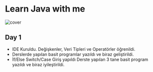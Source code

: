 # Learn Java with me
![cover](https://www.vectorlogo.zone/logos/java/java-ar21.svg)
## Day 1
* IDE Kuruldu. Değişkenler, Veri Tipleri ve Operatörler öğrenildi.
* Derslerde yapılan basit programlar yazıldı ve biraz geliştirildi.
* İf/Else Switch/Case Giriş yapıldı Derste yapılan 3 tane basit program yazıldı ve biraz iyileştirildi.
